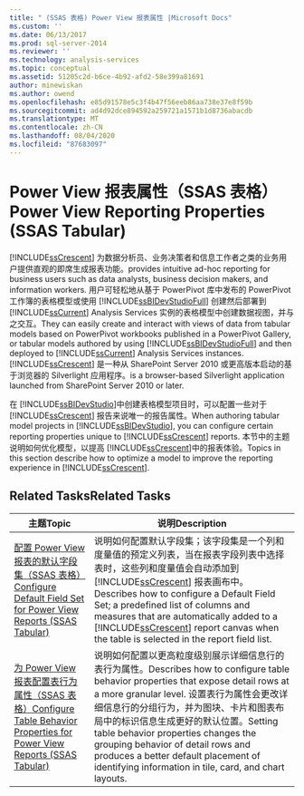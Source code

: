 ```yaml
---
title: " (SSAS 表格) Power View 报表属性 |Microsoft Docs"
ms.custom: ''
ms.date: 06/13/2017
ms.prod: sql-server-2014
ms.reviewer: ''
ms.technology: analysis-services
ms.topic: conceptual
ms.assetid: 51205c2d-b6ce-4b92-afd2-58e399a81691
author: minewiskan
ms.author: owend
ms.openlocfilehash: e85d91578e5c3f4b47f56eeb86aa738e37e8f59b
ms.sourcegitcommit: ad4d92dce894592a259721a1571b1d8736abacdb
ms.translationtype: MT
ms.contentlocale: zh-CN
ms.lasthandoff: 08/04/2020
ms.locfileid: "87683097"
---
```

# <a name="power-view-reporting-properties-ssas-tabular"></a><span data-ttu-id="ce38e-102">Power View 报表属性（SSAS 表格）</span><span class="sxs-lookup"><span data-stu-id="ce38e-102">Power View Reporting Properties (SSAS Tabular)</span></span>
  [!INCLUDE[ssCrescent](../../includes/sscrescent-md.md)] <span data-ttu-id="ce38e-103">为数据分析员、业务决策者和信息工作者之类的业务用户提供直观的即席生成报表功能。</span><span class="sxs-lookup"><span data-stu-id="ce38e-103">provides intuitive ad-hoc reporting for business users such as data analysts, business decision makers, and information workers.</span></span> <span data-ttu-id="ce38e-104">用户可轻松地从基于 PowerPivot 库中发布的 PowerPivot 工作簿的表格模型或使用 [!INCLUDE[ssBIDevStudioFull](../../includes/ssbidevstudiofull-md.md)] 创建然后部署到 [!INCLUDE[ssCurrent](../../includes/sscurrent-md.md)] Analysis Services 实例的表格模型中创建数据视图，并与之交互。</span><span class="sxs-lookup"><span data-stu-id="ce38e-104">They can easily create and interact with views of data from tabular models based on PowerPivot workbooks published in a PowerPivot Gallery, or tabular models authored by using [!INCLUDE[ssBIDevStudioFull](../../includes/ssbidevstudiofull-md.md)] and then deployed to [!INCLUDE[ssCurrent](../../includes/sscurrent-md.md)] Analysis Services instances.</span></span> [!INCLUDE[ssCrescent](../../includes/sscrescent-md.md)] <span data-ttu-id="ce38e-105">是一种从 SharePoint Server 2010 或更高版本启动的基于浏览器的 Silverlight 应用程序。</span><span class="sxs-lookup"><span data-stu-id="ce38e-105">is a browser-based Silverlight application launched from SharePoint Server 2010 or later.</span></span>  
  
 <span data-ttu-id="ce38e-106">在 [!INCLUDE[ssBIDevStudio](../../includes/ssbidevstudio-md.md)]中创建表格模型项目时，可以配置一些对于 [!INCLUDE[ssCrescent](../../includes/sscrescent-md.md)] 报告来说唯一的报告属性。</span><span class="sxs-lookup"><span data-stu-id="ce38e-106">When authoring tabular model projects in [!INCLUDE[ssBIDevStudio](../../includes/ssbidevstudio-md.md)], you can configure certain reporting properties unique to [!INCLUDE[ssCrescent](../../includes/sscrescent-md.md)] reports.</span></span> <span data-ttu-id="ce38e-107">本节中的主题说明如何优化模型，以提高 [!INCLUDE[ssCrescent](../../includes/sscrescent-md.md)]中的报表体验。</span><span class="sxs-lookup"><span data-stu-id="ce38e-107">Topics in this section describe how to optimize a model to improve the reporting experience in [!INCLUDE[ssCrescent](../../includes/sscrescent-md.md)].</span></span>  
  
## <a name="related-tasks"></a><span data-ttu-id="ce38e-108">Related Tasks</span><span class="sxs-lookup"><span data-stu-id="ce38e-108">Related Tasks</span></span>  
  
|<span data-ttu-id="ce38e-109">主题</span><span class="sxs-lookup"><span data-stu-id="ce38e-109">Topic</span></span>|<span data-ttu-id="ce38e-110">说明</span><span class="sxs-lookup"><span data-stu-id="ce38e-110">Description</span></span>|  
|-----------|-----------------|  
|[<span data-ttu-id="ce38e-111">配置 Power View 报表的默认字段集（SSAS 表格）</span><span class="sxs-lookup"><span data-stu-id="ce38e-111">Configure Default Field Set for Power View Reports &#40;SSAS Tabular&#41;</span></span>](power-view-configure-default-field-set-for-reports.md)|<span data-ttu-id="ce38e-112">说明如何配置默认字段集；该字段集是一个列和度量值的预定义列表，当在报表字段列表中选择表时，这些列和度量值会自动添加到 [!INCLUDE[ssCrescent](../../includes/sscrescent-md.md)] 报表画布中。</span><span class="sxs-lookup"><span data-stu-id="ce38e-112">Describes how to configure a Default Field Set; a predefined list of columns and measures that are automatically added to a [!INCLUDE[ssCrescent](../../includes/sscrescent-md.md)] report canvas when the table is selected in the report field list.</span></span>|  
|[<span data-ttu-id="ce38e-113">为 Power View 报表配置表行为属性（SSAS 表格）</span><span class="sxs-lookup"><span data-stu-id="ce38e-113">Configure Table Behavior Properties for Power View Reports &#40;SSAS Tabular&#41;</span></span>](power-view-configure-table-behavior-properties-for-reports.md)|<span data-ttu-id="ce38e-114">说明如何配置以更高粒度级别展示详细信息行的表行为属性。</span><span class="sxs-lookup"><span data-stu-id="ce38e-114">Describes how to configure table behavior properties that expose detail rows at a more granular level.</span></span> <span data-ttu-id="ce38e-115">设置表行为属性会更改详细信息行的分组行为，并为图块、卡片和图表布局中的标识信息生成更好的默认位置。</span><span class="sxs-lookup"><span data-stu-id="ce38e-115">Setting table behavior properties changes the grouping behavior of detail rows and produces a better default placement of identifying information in tile, card, and chart layouts.</span></span>|  
  
  
